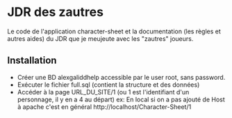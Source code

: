 # JDR des zautres

Le code de l'application character-sheet et la documentation (les règles et autres aides) du JDR que je meujeute avec les "zautres" joueurs.

## Installation

- Créer une BD alexgaliddhelp accessible par le user root, sans password.
- Exécuter le fichier full.sql (contient la structure et des données)
- Accéder à la page URL_DU_SITE/1 (ou 1 est l'identifiant d'un personnage, il y en a 4 au départ)
    ex: En local si on a pas ajouté de Host à apache c'est en général http://localhost/Character-Sheet/1